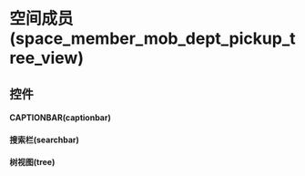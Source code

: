 # 空间成员(space_member_mob_dept_pickup_tree_view)  <!-- {docsify-ignore-all} -->



## 控件
#### CAPTIONBAR(captionbar)
#### 搜索栏(searchbar)
#### 树视图(tree)


<script>
 const { createApp } = Vue
  createApp({
    data() {
      return {

      }
    }
  }).use(ElementPlus).mount('#app')
</script>